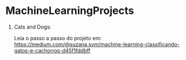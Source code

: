 # MachineLearningProjects

1. Cats and Dogs: 

    Leia o passo a passo do projeto em: https://medium.com/@suzana.svm/machine-learning-classificando-gatos-e-cachorros-d45f1fddbff
